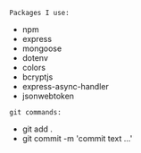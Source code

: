 `Packages I use:`

- npm
- express
- mongoose
- dotenv
- colors
- bcryptjs
- express-async-handler
- jsonwebtoken

`git commands:`

- git add .
- git commit -m 'commit text ...'
